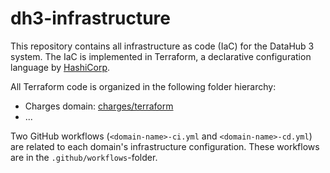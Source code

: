 # dh3-infrastructure

This repository contains all infrastructure as code (IaC) for the DataHub 3 system. The IaC is implemented in Terraform, a declarative configuration language by [HashiCorp](https://www.hashicorp.com/).

All Terraform code is organized in the following folder hierarchy:

- Charges domain: [charges/terraform](./charges/terraform/)
- ...

Two GitHub workflows (`<domain-name>-ci.yml` and `<domain-name>-cd.yml`) are related to each domain's infrastructure configuration. These workflows are in the `.github/workflows`-folder.
